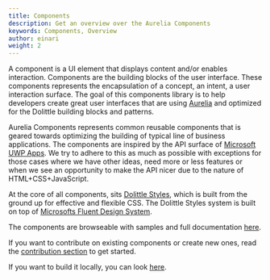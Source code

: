```yaml
---
title: Components
description: Get an overview over the Aurelia Components
keywords: Components, Overview
author: einari
weight: 2
---
```

A component is a UI element that displays content and/or enables interaction.
Components are the building blocks of the user interface. These components
represents the encapsulation of a concept, an intent, a user interaction surface.
The goal of this components library is to help developers create great
user interfaces that are using [Aurelia](https://aurelia.io) and optimized
for the Dolittle building blocks and patterns.

Aurelia Components represents common reusable components that is geared towards
optimizing the building of typical line of business applications. The components
are inspired by the API surface of [Microsoft UWP Apps](https://docs.microsoft.com/en-us/windows/uwp/design/controls-and-patterns/).
We try to adhere to this as much as possible with exceptions for those cases where
we have other ideas, need more or less features or when we see an opportunity
to make the API nicer due to the nature of HTML+CSS+JavaScript.

At the core of all components, sits [Dolittle Styles](/interaction/styles), which is built from the ground
up for effective and flexible CSS. The Dolittle Styles system is built on top of
[Microsofts Fluent Design System](https://www.microsoft.com/design/fluent/).

The components are browseable with samples and full documentation [here](https://components.dolittle.io).

If you want to contribute on existing components or create new ones, read
the [contribution section](./contributing) to get started.

If you want to build it locally, you can look [here](./contributing/working_locally).

